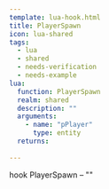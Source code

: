 ```yaml
---
template: lua-hook.html
title: PlayerSpawn
icon: lua-shared
tags:
  - lua
  - shared
  - needs-verification
  - needs-example
lua:
  function: PlayerSpawn
  realm: shared
  description: ""
  arguments:
    - name: "pPlayer"
      type: entity
  returns:
    
---
```


<div class="lua__search__keywords">
hook PlayerSpawn &#x2013; ""
</div>

